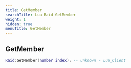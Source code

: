 ```yaml
---
title: GetMember
searchTitle: Lua Raid GetMember
weight: 1
hidden: true
menuTitle: GetMember
---
```

## GetMember
```lua
Raid:GetMember(number index); -- unknown - Lua_Client
```